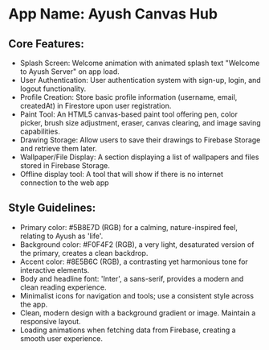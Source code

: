 # **App Name**: Ayush Canvas Hub

## Core Features:

- Splash Screen: Welcome animation with animated splash text "Welcome to Ayush Server" on app load.
- User Authentication: User authentication system with sign-up, login, and logout functionality.
- Profile Creation: Store basic profile information (username, email, createdAt) in Firestore upon user registration.
- Paint Tool: An HTML5 canvas-based paint tool offering pen, color picker, brush size adjustment, eraser, canvas clearing, and image saving capabilities.
- Drawing Storage: Allow users to save their drawings to Firebase Storage and retrieve them later.
- Wallpaper/File Display: A section displaying a list of wallpapers and files stored in Firebase Storage.
- Offline display tool: A tool that will show if there is no internet connection to the web app

## Style Guidelines:

- Primary color: #5B8E7D (RGB) for a calming, nature-inspired feel, relating to Ayush as 'life'.
- Background color: #F0F4F2 (RGB), a very light, desaturated version of the primary, creates a clean backdrop.
- Accent color: #8E5B6C (RGB), a contrasting yet harmonious tone for interactive elements.
- Body and headline font: 'Inter', a sans-serif, provides a modern and clean reading experience.
- Minimalist icons for navigation and tools; use a consistent style across the app.
- Clean, modern design with a background gradient or image. Maintain a responsive layout.
- Loading animations when fetching data from Firebase, creating a smooth user experience.